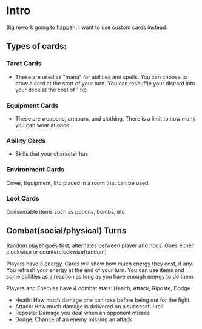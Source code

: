 # Intro

Big rework going to happen. I want to use custom cards instead.

## Types of cards:

### Tarot Cards

- These are used as "mana" for abilities and spells. You can choose to draw a card at the start of your turn. You can reshuffle your discard into your deck at the cost of 1 hp.

### Equipment Cards

- These are weapons, armours, and clothing. There is a limit to how many you can wear at once.

### Ability Cards

- Skills that your character has

### Environment Cards

Cover, Equipment, Etc placed in a room that can be used

### Loot Cards

Consumable items such as potions, bombs, etc

## Combat(social/physical) Turns

Random player goes first, alternates between player and npcs. Goes either clockwise or counterclockwise(random)

Players have 3 energy. Cards will show how much energy they cost, if any. You refresh your energy at the end of your turn. You can use items and some abilities as a reaction as long as you have enough energy to do them.

Players and Enemies have 4 combat stats: Health, Attack, Riposte, Dodge
- Heath: How much damage one can take before being out for the fight.
- Attack: How much damage is delivered on a successful roll.
- Reposte: Damage you deal when an opponent misses
- Dodge: Chance of an enemy missing an attack

